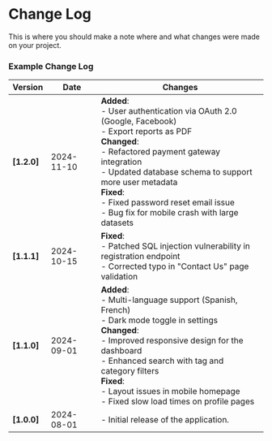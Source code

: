 # Change Log

This is where you should make a note where and what changes were made on your project.

### Example Change Log

| Version     | Date       | Changes                                                                                                                                                                                                                                                                                                                                      |
| ----------- | ---------- | -------------------------------------------------------------------------------------------------------------------------------------------------------------------------------------------------------------------------------------------------------------------------------------------------------------------------------------------- |
| **[1.2.0]** | 2024-11-10 | **Added**: <br> - User authentication via OAuth 2.0 (Google, Facebook) <br> - Export reports as PDF <br> **Changed**: <br> - Refactored payment gateway integration <br> - Updated database schema to support more user metadata <br> **Fixed**: <br> - Fixed password reset email issue <br> - Bug fix for mobile crash with large datasets |
| **[1.1.1]** | 2024-10-15 | **Fixed**: <br> - Patched SQL injection vulnerability in registration endpoint <br> - Corrected typo in "Contact Us" page validation                                                                                                                                                                                                         |
| **[1.1.0]** | 2024-09-01 | **Added**: <br> - Multi-language support (Spanish, French) <br> - Dark mode toggle in settings <br> **Changed**: <br> - Improved responsive design for the dashboard <br> - Enhanced search with tag and category filters <br> **Fixed**: <br> - Layout issues in mobile homepage <br> - Fixed slow load times on profile pages              |
| **[1.0.0]** | 2024-08-01 | - Initial release of the application.                                                                                                                                                                                                                                                                                                        |
